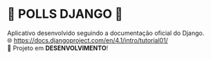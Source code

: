 # 🐍 POLLS DJANGO 🐍

Aplicativo desenvolvido seguindo a documentação oficial do Django.
<br>
🌐 https://docs.djangoproject.com/en/4.1/intro/tutorial01/
<br>
🔧 Projeto em <b>DESENVOLVIMENTO</b>!
